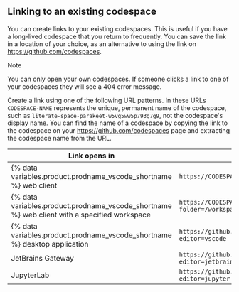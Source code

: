 ## Linking to an existing codespace

You can create links to your existing codespaces. This is useful if you have a long-lived codespace that you return to frequently. You can save the link in a location of your choice, as an alternative to using the link on https://github.com/codespaces.

> [!NOTE]
> You can only open your own codespaces. If someone clicks a link to one of your codespaces they will see a 404 error message.

Create a link using one of the following URL patterns. In these URLs `CODESPACE-NAME` represents the unique, permanent name of the codespace, such as `literate-space-parakeet-w5vg5ww5p793g7g9`, not the codespace's display name. You can find the name of a codespace by copying the link to the codespace on your https://github.com/codespaces page and extracting the codespace name from the URL.

| **Link opens in** | **Link syntax** |
| --- | --- |
| {% data variables.product.prodname_vscode_shortname %} web client |  `https://CODESPACE-NAME.github.dev` |
| {% data variables.product.prodname_vscode_shortname %} web client with a specified workspace |  `https://CODESPACE-NAME.github.dev?folder=/workspaces/PATH/TO/WORKSPACE/DIRECTORY` |
| {% data variables.product.prodname_vscode_shortname %} desktop application |  `https://github.com/codespaces/CODESPACE-NAME?editor=vscode` |
| JetBrains Gateway |  `https://github.com/codespaces/CODESPACE-NAME?editor=jetbrains` |
| JupyterLab |  `https://github.com/codespaces/CODESPACE-NAME?editor=jupyter` |
